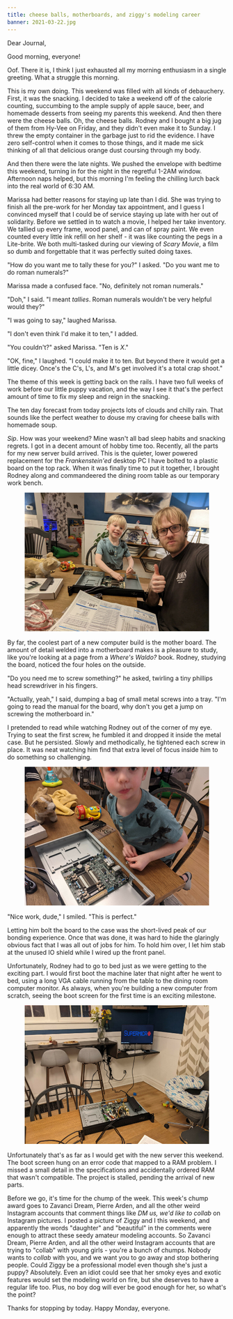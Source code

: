 ```yaml
---
title: cheese balls, motherboards, and ziggy's modeling career
banner: 2021-03-22.jpg
---
```


Dear Journal,

Good morning, everyone!

Oof.  There it is, I think I just exhausted all my morning enthusiasm
in a single greeting.  What a struggle this morning.

This is my own doing.  This weekend was filled with all kinds of
debauchery.  First, it was the snacking.  I decided to take a weekend
off of the calorie counting, succumbing to the ample supply of apple
sauce, beer, and homemade desserts from seeing my parents this
weekend.  And then there were the cheese balls.  Oh, the cheese balls.
Rodney and I bought a big jug of them from Hy-Vee on Friday, and they
didn't even make it to Sunday.  I threw the empty container in the
garbage just to rid the evidence.  I have zero self-control when it
comes to those things, and it made me sick thinking of all that
delicious orange dust coursing through my body.

And then there were the late nights.  We pushed the envelope with
bedtime this weekend, turning in for the night in the regretful 1-2AM
window.  Afternoon naps helped, but this morning I'm feeling the
chilling lurch back into the real world of 6:30 AM.

Marissa had better reasons for staying up late than I did.  She was
trying to finish all the pre-work for her Monday tax appointment, and
I guess I convinced myself that I could be of service staying up late
with her out of solidarity.  Before we settled in to watch a movie, I
helped her take inventory.  We tallied up every frame, wood panel, and
can of spray paint.  We even counted every little ink refill on her
shelf - it was like counting the pegs in a Lite-brite.  We both
multi-tasked during our viewing of _Scary Movie_, a film so dumb and
forgettable that it was perfectly suited doing taxes.

"How do you want me to tally these for you?" I asked.  "Do you want me
to do roman numerals?"

Marissa made a confused face.  "No, definitely not roman numerals."

"Doh," I said.  "I meant _tallies_.  Roman numerals wouldn't be very
helpful would they?"

"I was going to say," laughed Marissa.

"I don't even think I'd make it to ten," I added.

"You couldn't?" asked Marissa.  "Ten is _X_."

"OK, fine," I laughed.  "I could make it to ten.  But beyond there it
would get a little dicey.  Once's the C's, L's, and M's get involved
it's a total crap shoot."

The theme of this week is getting back on the rails.  I have two full
weeks of work before our little puppy vacation, and the way I see it
that's the perfect amount of time to fix my sleep and reign in the
snacking.

The ten day forecast from today projects lots of clouds and chilly
rain.  That sounds like the perfect weather to douse my craving for
cheese balls with homemade soup.

_Sip_.  How was your weekend?  Mine wasn't all bad sleep habits and
snacking regrets.  I got in a decent amount of hobby time too.
Recently, all the parts for my new server build arrived.  This is the
quieter, lower powered replacement for the _Frankenstein'ed_ desktop
PC I have bolted to a plastic board on the top rack.  When it was
finally time to put it together, I brought Rodney along and
commandeered the dining room table as our temporary work bench.

<figure>
<a href="/images/2021-03-22-computer-1.jpg">
<img alt="2021 03 22 computer 1" src="/images/2021-03-22-computer-1.jpg"/>
</a>
</figure>

By far, the coolest part of a new computer build is the mother board.
The amount of detail welded into a motherboard makes is a pleasure to
study, like you're looking at a page from a _Where's Waldo?_ book.
Rodney, studying the board, noticed the four holes on the outside.

"Do you need me to screw something?" he asked, twirling a tiny
phillips head screwdriver in his fingers.

"Actually, yeah," I said, dumping a bag of small metal screws into a
tray.  "I'm going to read the manual for the board, why don't you get
a jump on screwing the motherboard in."

I pretended to read while watching Rodney out of the corner of my eye.
Trying to seat the first screw, he fumbled it and dropped it inside
the metal case.  But he persisted.  Slowly and methodically, he
tightened each screw in place.  It was neat watching him find that
extra level of focus inside him to do something so challenging.

<figure>
<a href="/images/2021-03-22-computer-2.jpg">
<img alt="2021 03 22 computer 2" src="/images/2021-03-22-computer-2.jpg"/>
</a>
</figure>

"Nice work, dude," I smiled.  "This is perfect."

Letting him bolt the board to the case was the short-lived peak of our
bonding experience.  Once that was done, it was hard to hide the
glaringly obvious fact that I was all out of jobs for him.  To hold
him over, I let him stab at the unused IO shield while I wired up the
front panel.

Unfortunately, Rodney had to go to bed just as we were getting to the
exciting part.  I would first boot the machine later that night after
he went to bed, using a long VGA cable running from the table to the
dining room computer monitor.  As always, when you're building a new
computer from scratch, seeing the boot screen for the first time is an
exciting milestone.

<figure>
<a href="/images/2021-03-22-computer-3.jpg">
<img alt="2021 03 22 computer 3" src="/images/2021-03-22-computer-3.jpg"/>
</a>
</figure>

Unfortunately that's as far as I would get with the new server this
weekend.  The boot screen hung on an error code that mapped to a RAM
problem.  I missed a small detail in the specifications and
accidentally ordered RAM that wasn't compatible.  The project is
stalled, pending the arrival of new parts.

Before we go, it's time for the chump of the week.  This week's chump
award goes to Zavanci Dream, Pierre Arden, and all the other weird
Instagram accounts that comment things like _DM us, we'd like to
collab_ on Instagram pictures.  I posted a picture of Ziggy and I this
weekend, and apparently the words "daughter" and "beautiful" in the
comments were enough to attract these seedy amateur modeling accounts.
So Zavanci Dream, Pierre Arden, and all the other weird Instagram
accounts that are trying to "collab" with young girls - you're a bunch
of chumps.  Nobody wants to _collab_ with you, and we want you to go
away and stop bothering people.  Could Ziggy be a professional model
even though she's just a puppy?  Absolutely.  Even an idiot could see
that her smoky eyes and exotic features would set the modeling world
on fire, but she deserves to have a regular life too.  Plus, no boy
dog will ever be good enough for her, so what's the point?

Thanks for stopping by today.  Happy Monday, everyone.

